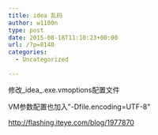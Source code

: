 ```yaml
---
title: idea 乱码
author: w1100n
type: post
date: 2015-08-18T11:10:23+00:00
url: /?p=8140
categories:
  - Uncategorized

---
```

修改_idea_.exe.<wbr />vmoptions配置文件


VM参数配置也加入"-Dfile.encoding=UTF-8"


http://flashing.iteye.com/blog/1977870